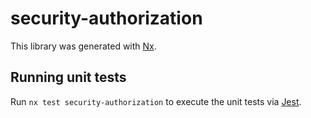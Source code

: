 # security-authorization

This library was generated with [Nx](https://nx.dev).

## Running unit tests

Run `nx test security-authorization` to execute the unit tests via [Jest](https://jestjs.io).
